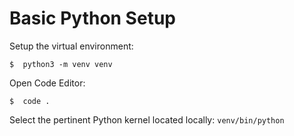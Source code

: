 # Basic Python Setup

Setup the virtual environment:

`$  python3 -m venv venv`

Open Code Editor:

`$  code .`

Select the pertinent Python kernel located locally:  `venv/bin/python`

